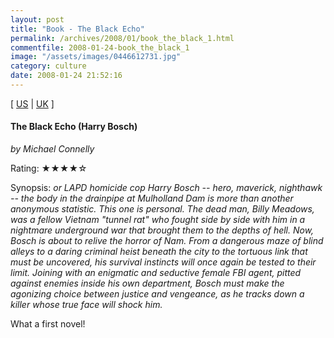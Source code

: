 ```yaml
---
layout: post
title: "Book - The Black Echo"
permalink: /archives/2008/01/book_the_black_1.html
commentfile: 2008-01-24-book_the_black_1
image: "/assets/images/0446612731.jpg"
category: culture
date: 2008-01-24 21:52:16
---
```


\[ [US](http://www.amazon.com/o/asin/0446612731) | [UK](http://www.amazon.co.uk/o/asin/0446612731) \]

#### The Black Echo (Harry Bosch)

<em>by Michael Connelly</em>

Rating: ★★★★☆

<div class="book_synopsis" markdown="1">
Synopsis: <em>or LAPD homicide cop Harry Bosch -- hero, maverick, nighthawk -- the body in the drainpipe at Mulholland Dam is more than another anonymous statistic. This one is personal. The dead man, Billy Meadows, was a fellow Vietnam "tunnel rat" who fought side by side with him in a nightmare underground war that brought them to the depths of hell. Now, Bosch is about to relive the horror of Nam. From a dangerous maze of blind alleys to a daring criminal heist beneath the city to the tortuous link that must be uncovered, his survival instincts will once again be tested to their limit. Joining with an enigmatic and seductive female FBI agent, pitted against enemies inside his own department, Bosch must make the agonizing choice between justice and vengeance, as he tracks down a killer whose true face will shock him.</em>
</div>

What a first novel!
